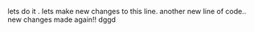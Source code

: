 lets do it .
lets make new changes to this line.
another new line of code..
new changes made again!!
dggd